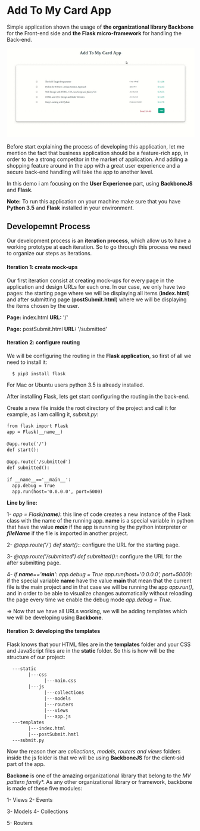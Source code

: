 # Add To My Card App

Simple application shown the usage of **the organizational library Backbone** for the Front-end side and **the Flask micro-framework** for handling the Back-end.

![Starting Screen](https://github.com/KawtharE/AddToMyCard/blob/master/assets/addToMyCardApp.gif)

Before start explaining the process of developing this application, let me mention the fact that business application should be a feature-rich app, in order to be a strong competitor in the market of application. And adding a shopping feature around in the app with a great user experience and a secure back-end handling will take the app to another level.

In this demo i am focusing on the **User Experience** part, using **BackboneJS** and **Flask**.

**Note:** To run this application on your machine make sure that you have **Python 3.5** and **Flask** installed in your environment.

## Developemnt Process

Our development process is an **iteration process**, which allow us to have a working prototype at each iteration. So to go through this process we need to organize our steps as iterations.

#### Iteration 1: create mock-ups

Our first iteration consist at creating mock-ups for every page in the application and design URLs for each one. In our case, we only have two pages: the starting page where we will be displaying all items (**index.html**) and after submitting page (**postSubmit.html**) where we will be displaying the items chosen by the user.

**Page:** index.html            **URL:** '/'

**Page:** postSubmit.html       **URL:** '/submitted'


#### Iteration 2: configure routing

We will be configuring the routing in the **Flask application**, so first of all we need to install it:

      $ pip3 install flask
      
For Mac or Ubuntu users python 3.5 is already installed.

After installing Flask, lets get start configuring the routing in the back-end.

Create a new file inside the root directory of the project and call it for example, as i am calling it, *submit.py*:


    from flask import Flask
    app = Flask(__name__)

    @app.route('/')
    def start():

    @app.route('/submitted')
    def submitted():

    if __name__=='__main__':
      app.debug = True
      app.run(host='0.0.0.0', port=5000)

**Line by line:**

1- *app = Flask(__name__)*: this line of code creates a new instance of the Flask class with the name of the running app. **__name__** is a special variable in python that have the value *__main__* if the app is running by the python interpreter or *__fileName__* if the file is imported in another project. 

2- *@app.route('/')
   def start():*: configure the URL for the starting page.
   
3- *@app.route('/submitted')
   def submitted():*: configure the URL for the after submitting page.

4- *if __name__=='__main__':
      app.debug = True
      app.run(host='0.0.0.0', port=5000)*: if the special variable __name__ have the value __main__ that mean that the current file is the main project and in that case we will be running the app *app.run()*, and in order to be able to visualize changes automatically without reloading the page every time we enable the debug mode *app.debug = True*.
      
=> Now that we have all URLs working, we will be adding templates which we will be developing using **Backbone**.

#### Iteration 3: developing the templates

Flask knows that your HTML files are in the **templates** folder and your CSS and JavaScript files are in the **static** folder. So this is how will be the structure of our project:

      ---static
            |---css
                  |---main.css
            |---js
                  |---collections
                  |---models
                  |---routers
                  |---views
                  |---app.js
      ---templates
            |---index.html
            |---postSubmit.hmtl
      ---submit.py

Now the reason ther are *collections, models, routers and views* folders inside the js folder is that we will be using **BackboneJS** for the client-sid part of the app.

**Backone** is one of the amazing organizational library that belong to the **MV* pattern family**. As any other organizational library or framework, backbone is made of these five modules:

1- Views                  2- Events

3- Models                 4- Collections

5- Routers



